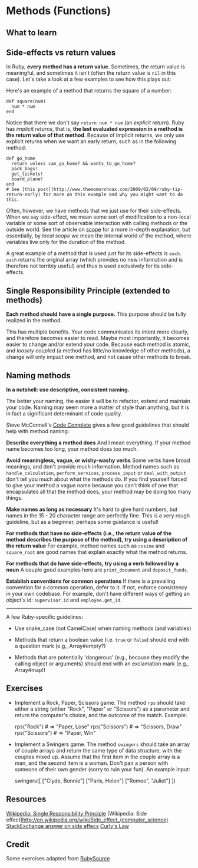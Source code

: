 # Methods (Functions)

## What to learn

## Side-effects vs return values

In Ruby, **every method has a return value**. Sometimes, the return
value is meaningful, and sometimes it isn't (often the return value is
`nil` in this case). Let's take a look at a few examples to see how
this plays out:
  
Here's an example of a method that returns the square of a
number:
  
    def square(num)
      num * num
    end

Notice that there we don't say `return num * num` (an *explicit
return*). Ruby has *implicit returns*, that is, **the last evaluated
expression in a method is the return value of that method**. Because
of implicit returns, we only use explicit returns when we want an
early return, such as in the following method:

    def go_home
      return unless can_go_home? && wants_to_go_home?
      pack_bags!
      get_tickets!
      board_plane!
    end
    # See [this post](http://www.themomorohoax.com/2009/02/09/ruby-tip-return-early) for more on this example and why you might want to do this.

Often, however, we have methods that we just use for their
side-effects. When we say side-effect, we mean some sort of
modification to a non-local variable or some sort of observable
interaction with calling methods or the outside world. See the
article on [scope](#) for a more in-depth explanation, but
essentially, by *local scope* we mean the internal world of the
method, where variables live only for the duration of the method.

A great example of a method that is used just for its side-effects
is `each`. `each` returns the original array (which provides no new
information and is therefore not terribly useful) and thus is used
exclusively for its side-effects.

## Single Responsibility Principle (extended to methods)

**Each method should have a single purpose.** This purpose should be
fully realized in the method. 

This has multiple benefits. Your code communicates its intent more
clearly, and therefore becomes easier to read. Maybe most importantly,
it becomes easier to change and/or extend your code. Because each
method is atomic, and *loosely coupled* (a method has little/no
knowledge of other methods), a change will only impact one method, and
not cause other methods to break.

## Naming methods

**In a nutshell: use descriptive, consistent naming.**

The better your naming, the easier it will be to refactor, extend and
maintain your code. Naming may seem more a matter of style than
anything, but it is in fact a significant determinant of code quality.

Steve McConnell's [Code Complete](http://www.amazon.com/Code-Complete-Practical-Handbook-Construction/dp/0735619670/ref=sr_1_1?ie=UTF8&qid=1352335156&sr=8-1&keywords=code+complete) gives a few good guidelines that should help with method naming:

**Describe everything a method does**
And I mean everything. If your method name becomes too long, your
method does too much.

**Avoid meaningless, vague, or wishy-washy verbs**
Some verbs have broad meanings, and don't provide much information.
Method names such as `handle_calculation`, `perform_services`,
`process_input` or `deal_with_output` don't tell you much about what
the methods do. If you find yourself forced to give your method a
vague name because you can't think of one that encapsulates all that
the method does, your method may be doing too many things.

**Make names as long as necessary**
It's hard to give hard numbers, but names in the 15 - 20 character
range are perfectly fine. This is a very rough guideline, but as a
beginner, perhaps some guidance is useful!

**For methods that have no side-effects (i.e., the return value of the method describes the purpose of the method), try using a description of the return value**
For example, method names such as `cosine` and `square_root` are
good names that explain exactly what the method returns.
  
**For methods that do have side-effects, try using a verb followed by a noun**
A couple good examples here are `print_document` and `deposit_funds`.

**Establish conventions for common operations**
If there is a prevailing convention for a common operation, defer to
it. If not, enforce consistency in your own codebase. For example,
don't have different ways of getting an object's id: `supervisor.id`
and `employee.get_id`.
***

A few Ruby-specific guidelines:

* Use snake_case (not CamelCase) when naming methods (and variables)

* Methods that return a boolean value (i.e. `true` or `false`) should
  end with a question mark (e.g., Array#empty?)

* Methods that are potentially 'dangerous' (e.g., because they modify
  the calling object or arguments) should end with an exclamation mark
  (e.g., Array#map!)

## Exercises

* Implement a Rock, Paper, Scissors game. The method `rps` should take
  either a string (either "Rock", "Paper" or "Scissors") as a
  parameter and return the computer's choice, and the outcome of the
  match. Example:
  
    rps("Rock") # => "Paper, Lose"
    rps("Scissors") # => "Scissors, Draw"
    rps("Scissors") # => "Paper, Win"
    
* Implement a Swingers game. The method `swingers` should take an
  array of couple arrays and return the same type of data structure,
  with the couples mixed up. Assume that the first item in the couple
  array is a man, and the second item is a woman. Don't pair a person
  with someone of their own gender (sorry to ruin your fun). An
  example input:
  
    swingers([
    ["Clyde, Bonnie"]
    ["Paris, Helen"]
    ["Romeo", "Juliet"]
    ])

## Resources
[Wikipedia: Single Responsibility Principle](http://en.wikipedia.org/wiki/Single_responsibility_principle)
[Wikipedia: Side effect]http://en.wikipedia.org/wiki/Side_effect_(computer_science)
[StackExchange answer on side effecs](http://programmers.stackexchange.com/questions/40297/what-is-a-side-effect#answer-40314)
[Curly's Law](http://www.codinghorror.com/blog/2007/03/curlys-law-do-one-thing.html)

## Credit
Some exercises adapted from [RubySource](http://rubysource.com/ruby-golf/)
